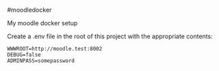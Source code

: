 #moodledocker

My moodle docker setup

Create a .env file in the root of this project with the appropriate contents:

```
WWWROOT=http://moodle.test:8002
DEBUG=false
ADMINPASS=somepassword
```

